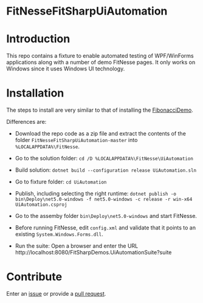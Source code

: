 # FitNesseFitSharpUiAutomation

# Introduction 
This repo contains a fixture to enable automated testing of WPF/WinForms applications along with a number of demo FitNesse pages.
It only works on Windows since it uses Windows UI technology.

# Installation
The steps to install are very similar to that of installing the [FibonacciDemo](../../../FitNesseFitSharpFibonacciDemo).

Differences are:
* Download the repo code as a zip file and extract the contents of the folder `FitNesseFitSharpUiAutomation-master` into `%LOCALAPPDATA%\FitNesse`. 

* Go to the solution folder: `cd /D %LOCALAPPDATA%\FitNesse\UiAutomation`
* Build solution: `dotnet build --configuration release UiAutomation.sln`
* Go to fixture folder: `cd UiAutomation`
* Publish, including selecting the right runtime: `dotnet publish -o bin\Deploy\net5.0-windows -f net5.0-windows -c release -r win-x64 UiAutomation.csproj`
* Go to the assemby folder `bin\Deploy\net5.0-windows` and start FitNesse.
* Before running FitNesse, edit `config.xml` and validate that it points to an existing `System.Windows.Forms.dll`.
* Run the suite: Open a browser and enter the URL http://localhost:8080/FitSharpDemos.UiAutomationSuite?suite

# Contribute
Enter an [issue](../../issues) or provide a [pull request](../../pulls). 
